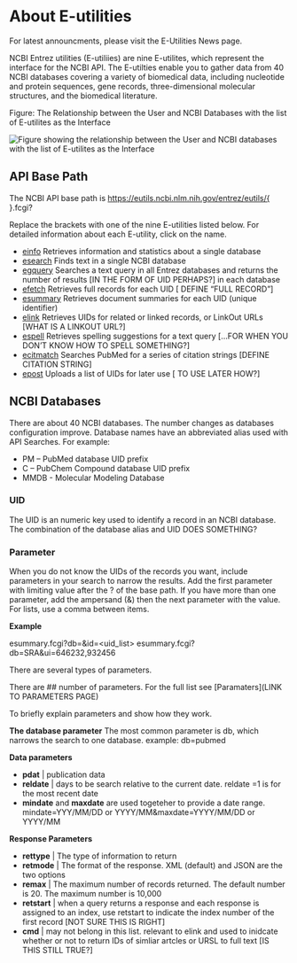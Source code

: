 # About E-utilities

For latest announcments, please visit the E-Utilities News page.

NCBI Entrez utilities (E-utiliies) are nine E-utilites, which represent the interface for the NCBI API. The E-utilties enable you to gather data from 40 NCBI databases covering a variety of biomedical data, including nucleotide and protein sequences, gene records, three-dimensional molecular structures, and the biomedical literature.   

Figure: The Relationship between the User and NCBI Databases with the list of E-utilites as the Interface

![Figure showing the relationship between the User and NCBI databases with the list of E-utilites as the Interface](eutilies/images/about/figure1.png)

## API Base Path
The NCBI API base path is 
https://eutils.ncbi.nlm.nih.gov/entrez/eutils/{   }.fcgi? 

Replace the brackets with one of the nine E-utilities listed below. For detailed information about each E-utility, click on the name.
  * [einfo](eutilities/einfo.md)  	Retrieves information and statistics about a single database 
  * [esearch](eutilites/esearch.md)  	Finds text in a single NCBI database
  *	[egquery](eutilities/egquery.md)  	Searches a text query in all Entrez databases and returns the number of results [IN THE FORM OF UID PERHAPS?]   in each database 
  *	[efetch](eutilities/efetch)  	Retrieves full records for each UID   [ DEFINE “FULL RECORD”]
  *	[esummary](eutilities/esummary.md)  	Retrieves document summaries for each UID (unique identifier)
  *	[elink](eutilities/elink.md)  	Retrieves UIDs for related or linked records, or LinkOut URLs  [WHAT IS A LINKOUT URL?]
  *	[espell](eutilities/espell.md)  	Retrieves spelling suggestions for a text query […FOR WHEN YOU DON’T KNOW HOW TO SPELL SOMETHING?]
  *	[ecitmatch](eutilities/ecitmatch.md)  	Searches PubMed for a series of citation strings   [DEFINE CITATION STRING]
  *	[epost](eutilities/epost.md)  	Uploads a list of UIDs for later use [ TO USE LATER HOW?]



## NCBI Databases
There are about 40 NCBI databases. The number changes as databases configuration improve. 
Database names have an abbreviated alias used with API Searches. 
For example:
  *	PM – PubMed database UID prefix
  *	C – PubChem Compound database UID prefix
  *	MMDB -  Molecular Modeling Database 

### UID
The UID is an numeric key used to identify a record in an NCBI database. The combination of the database alias and UID DOES SOMETHING?

### Parameter
When you do not know the UIDs of the records you want, include parameters in your search to narrow the results. Add the first parameter with limiting value after the ? of the base path. If you have more than one parameter, add the ampersand (&) then the next parameter with the value. For lists, use a comma between items.

**Example**

esummary.fcgi?db=<database>&id=<uid_list>
esummary.fcgi?db=SRA&ui=646232,932456

There are several types of parameters.

There are ## number of parameters. For the full list see   [Paramaters](LINK TO PARAMETERS PAGE)

To briefly explain parameters and show how they work.

**The database parameter**
The most common parameter is db, which narrows the search to one database.
example: db=pubmed



**Data parameters**
  * **pdat**  | publication data
  * **reldate**  | days to be search relative to the current date.  reldate =1 is for the most recent date
  * **mindate** and **maxdate** are used togeteher to provide a date range. mindate=YYY/MM/DD or YYYY/MM&maxdate=YYYY/MM/DD or YYYY/MM

**Response Parameters**
  * **rettype** | The type of information to return
  * **retmode** | The format of the response. XML (default) and JSON are the two options
  * **remax** | The maximum number of records returned. The default number is 20. The maximum number is 10,000
  * **retstart** | when a query returns a response and each response is assigned to an index,  use retstart to indicate the index number of the first record   [NOT SURE THIS IS RIGHT]
  * **cmd** | may  not belong in this list. relevant to elink and used to inidcate whether or not to return IDs of simliar artcles or URSL to full text [IS THIS STILL TRUE?]



